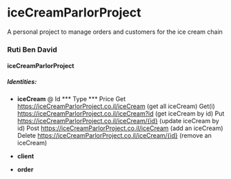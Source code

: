 # iceCreamParlorProject
A personal project to manage orders and customers for the ice cream chain
### Ruti Ben David
#### iceCreamParlorProject
##### Identities:
* __iceCream__ 
@  Id
***  Type
***  Price
Get  https://iceCreamParlorProject.co.il/iceCream (get all iceCream)
Get(i)  https://iceCreamParlorProject.co.il/iceCream?id (get iceCream by id)
Put  https://iceCreamParlorProject.co.il/iceCream/{id} (update iceCream by id)
Post   https://iceCreamParlorProject.co.il/iceCream (add an iceCream)
Delete   https://iceCreamParlorProject.co.il/iceCream/{id} (remove an iceCream)

* __client__ 
* __order__ 
